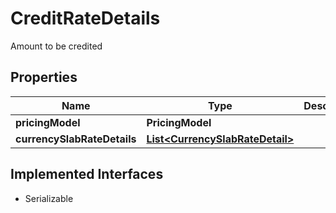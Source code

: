 

# CreditRateDetails

Amount to be credited

## Properties

| Name | Type | Description | Notes |
|------------ | ------------- | ------------- | -------------|
|**pricingModel** | **PricingModel** |  |  |
|**currencySlabRateDetails** | [**List&lt;CurrencySlabRateDetail&gt;**](CurrencySlabRateDetail.md) |  |  |


## Implemented Interfaces

* Serializable


